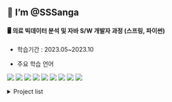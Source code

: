 ##  👋 **I’m @SSSanga**

#### 🖥 의료 빅데이터 분석 및 자바 S/W 개발자 과정 (스프링, 파이썬) 
   - 학습기간 : 2023.05~2023.10

   - 주요 학습 언어

<img src="https://img.shields.io/badge/java-007396?style=for-the-badge&logo=java&logoColor=white">  <img src="https://img.shields.io/badge/springboot-6DB33F?style=for-the-badge&logo=springboot&logoColor=white">  <img src="https://img.shields.io/badge/mysql-4479A1?style=for-the-badge&logo=mysql&logoColor=white">  <img src="https://img.shields.io/badge/python-3776AB?style=for-the-badge&logo=python&logoColor=white">  <img src="https://img.shields.io/badge/jupyter-F37626?style=for-the-badge&logo=jupyter&logoColor=white">  <img src="https://img.shields.io/badge/mongodb-47A248?style=for-the-badge&logo=mongodb&logoColor=white">  <img src="https://img.shields.io/badge/pandas-150458?style=for-the-badge&logo=pandas&logoColor=white">  <img src="https://img.shields.io/badge/fastapi-009688?style=for-the-badge&logo=fastapi&logoColor=white">  <img src="https://img.shields.io/badge/scikitlearn-F7931E?style=for-the-badge&logo=scikitlearn&logoColor=white">

<details>
   <summary> Project list </summary>

### **✨ Collaboration with the Application Team **

#### **project_nutrient**


   **1st: 웹사이트 구현**


      주요 업무: PM, 영양제 관련 table DB 구축 및 RestAPI로 영양제 관련 서비스 하기
      
      [1stProject_README](https://sssanga.github.io/project_nutrients/)
      
      
   **2nd: 데이터 수집 및 ML 예측 서비스**
      
      
      주요 업무: 댓글 수집 및 데이터 전처리 후 FastAPI 예측 서비스 띄우기
      
      
      [2ndProject_dataAnalytics_README](https://github.com/araya1203/project_nutrients_data_analytics#readme)

### 🤹**Toy_project**


#### **toy_data_analysiss**

   - [project_1: 디스크 환자들의 입원 기간에 영향을 미치는 요인들은??](https://github.com/KKKKKIKKKK/toy_data_analysiss/blob/main/codes/quest1/README.md)
   
        [Project_1_personal](https://github.com/KKKKKIKKKK/toy_data_analysiss/tree/main/codes/quest1/%EA%B9%80%EC%83%81%EC%95%84)
   
   
   - [project_2: 고혈압 환자군에서 심결본인부담금에 영향을 미치는 요인들은??](https://github.com/KKKKKIKKKK/toy_data_analysiss/blob/main/codes/quest2/README.md)
   
   
        [Project_2_personal](https://github.com/KKKKKIKKKK/toy_data_analysiss/tree/main/codes/quest2/%EA%B9%80%EC%83%81%EC%95%84)

#### **toy_machinelearning**


   - [디스크환자의 통증정도를 다른 수치들을 통해 예측 서비스를 제공(FastAPI)](https://sssanga.github.io/toy_machinelearning/)
  
</details>

   









